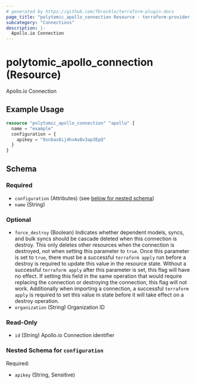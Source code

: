 ```yaml
---
# generated by https://github.com/fbreckle/terraform-plugin-docs
page_title: "polytomic_apollo_connection Resource - terraform-provider-polytomic"
subcategory: "Connections"
description: |-
  Apollo.io Connection
---
```


# polytomic_apollo_connection (Resource)

Apollo.io Connection

## Example Usage

```terraform
resource "polytomic_apollo_connection" "apollo" {
  name = "example"
  configuration = {
    apikey = "9snbax8ij4hvAvBv3ap3EpQ"
  }
}
```

<!-- schema generated by tfplugindocs -->
## Schema

### Required

- `configuration` (Attributes) (see [below for nested schema](#nestedatt--configuration))
- `name` (String)

### Optional

- `force_destroy` (Boolean) Indicates whether dependent models, syncs, and bulk syncs should be cascade deleted when this connection is destroy. This only deletes other resources when the connection is destroyed, not when setting this parameter to `true`. Once this parameter is set to `true`, there must be a successful `terraform apply` run before a destroy is required to update this value in the resource state. Without a successful `terraform apply` after this parameter is set, this flag will have no effect. If setting this field in the same operation that would require replacing the connection or destroying the connection, this flag will not work. Additionally when importing a connection, a successful `terraform apply` is required to set this value in state before it will take effect on a destroy operation.
- `organization` (String) Organization ID

### Read-Only

- `id` (String) Apollo.io Connection identifier

<a id="nestedatt--configuration"></a>
### Nested Schema for `configuration`

Required:

- `apikey` (String, Sensitive)



